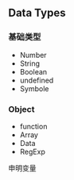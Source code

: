 ## Data Types 
### 基础类型
   - Number 
   - String
   - Boolean
   - undefined
   - Symbole
###  Object
   - function
   - Array 
   - Data
   - RegExp


申明变量